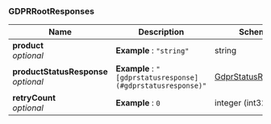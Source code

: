 
<a name="gdprrootresponses"></a>
### GDPRRootResponses

|Name|Description|Schema|
|---|---|---|
|**product**  <br>*optional*|**Example** : `"string"`|string|
|**productStatusResponse**  <br>*optional*|**Example** : `"[gdprstatusresponse](#gdprstatusresponse)"`|[GdprStatusResponse](GdprStatusResponse.md#gdprstatusresponse)|
|**retryCount**  <br>*optional*|**Example** : `0`|integer (int32)|



